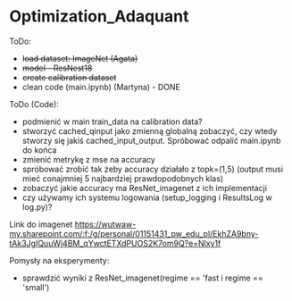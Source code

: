 # Optimization_Adaquant
ToDo:
- ~~load dataset: ImageNet (Agata)~~
- ~~model - ResNest18~~
- ~~create calibration dataset~~
- clean code (main.ipynb) (Martyna) - DONE

ToDo (Code):
- podmienić w main train_data na calibration data?
- stworzyć cached_qinput jako zmienną globalną  zobaczyć, czy wtedy stworzy się jakiś cached_input_output. Spróbować odpalić main.ipynb do końca
- zmienić metrykę z mse na accuracy
- spróbować zrobić tak żeby accuracy działało z topk=(1,5) (output musi mieć conajmniej 5 najbardziej prawdopodobnych klas)
- zobaczyć jakie accuracy ma ResNet_imagenet z ich implementacji
- czy używamy ich systemu logowania (setup_logging i ResultsLog w log.py)?

Link do imagenet https://wutwaw-my.sharepoint.com/:f:/g/personal/01151431_pw_edu_pl/EkhZA9bny-tAk3JgIQuuWj4BM_qYwctETXdPUOS2K7om9Q?e=Nlxy1f

Pomysły na eksperymenty: 
- sprawdzić wyniki z ResNet_imagenet(regime == 'fast i regime == 'small')